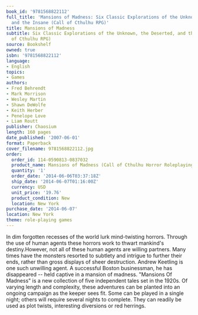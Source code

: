 ```yaml
---
book_id: '9781568822112'
full_title: 'Mansions of Madness: Six Classic Explorations of the Unknown, the Deserted,
  and the Insane (Call of Cthulhu RPG)'
title: Mansions of Madness
subtitle: Six Classic Explorations of the Unknown, the Deserted, and the Insane (Call
  of Cthulhu RPG)
source: Bookshelf
owned: true
isbn: '9781568822112'
language:
- English
topics:
- Games
authors:
- Fred Behrendt
- Mark Morrison
- Wesley Martin
- Shawn DeWolfe
- Keith Herber
- Penelope Love
- Liam Routt
publisher: Chaosium
length: 160 pages
date_published: '2007-06-01'
format: Paperback
cover_filename: 9781568822112.jpg
order:
  order_id: 114-0590813-0837032
  product_name: Mansions of Madness (Call of Cthulhu Horror Roleplaying, 1920s Era)
  quantity: '1'
  order_date: '2014-06-06T03:37:18Z'
  ship_date: '2014-06-07T01:16:00Z'
  currency: USD
  unit_price: '19.76'
  product_condition: New
  location: New York
purchase_date: '2014-06-07'
location: New York
theme: role-playing games
---
```

In dim forgotten recesses of the world lurk mind-twisting horrors. Through the use of human agents these horrors work to thwart mankind's destiny.However, not all of these human agents are willing partners. Many times have the monsters resorted to subtlety and intrigue to further their ends, rather than gross displays of sheer destruction.
Andrew Keetling is one such unwilling agent. A successful Boston businessman, he has disappeared -- held captive in a mansion of madness.
"Mansions Of Madness" is a new collection of five independent tales set in the 1920s. Of varying length and complexity, these adventures can be planted into an ongoing campaign as the keeper sees fit. Some can be played in a single night; others will require several nights to complete. They can readily be used as plot twists, interesting diversions or red herrings.
